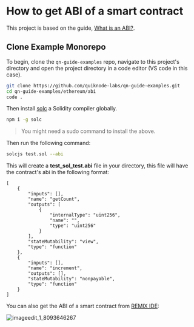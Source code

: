 # How to get ABI of a smart contract

This project is based on the guide, [What is an ABI?](https://www.quicknode.com/guides/smart-contract-development/what-is-an-abi?utm_source=qn-github&utm_campaign=abi&utm_content=sign-up&utm_medium=generic).

## Clone Example Monorepo

To begin, clone the `qn-guide-examples` repo, navigate to this project's directory and open the project directory in a code editor (VS code in this case).

```bash
git clone https://github.com/quiknode-labs/qn-guide-examples.git
cd qn-guide-examples/ethereum/abi
code .
```

Then install [solc](https://www.npmjs.com/package/solc) a Solidity compiler globally.

```bash
npm i -g solc
```
> You might need a sudo command to install the above.

Then run the following command:

```bash
solcjs test.sol --abi
```

This will create a **test_sol_test.abi** file in your directory, this file will have the contract's abi in the following format:

```
[
	{
		"inputs": [],
		"name": "getCount",
		"outputs": [
			{
				"internalType": "uint256",
				"name": "",
				"type": "uint256"
			}
		],
		"stateMutability": "view",
		"type": "function"
	},
	{
		"inputs": [],
		"name": "increment",
		"outputs": [],
		"stateMutability": "nonpayable",
		"type": "function"
	}
]
```

You can also get the ABI of a smart contract from [REMIX IDE](https://remix.ethereum.org/):

![imageedit_1_8093646267](https://user-images.githubusercontent.com/41318044/204959036-2031e3c7-9037-4ca3-b730-a3cfe9484250.png)
